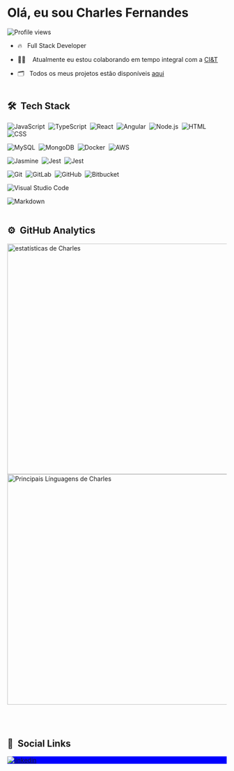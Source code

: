 <h1 align="left">Olá, eu sou Charles Fernandes</h1>
<p align="left"> <img src="https://komarev.com/ghpvc/?username=H0UST0N&color=blue" alt="Profile views" /> </p>

- 🔥&nbsp;&nbsp;&nbsp;Full Stack Developer

- 👩‍💻&nbsp;&nbsp;&nbsp;&nbsp;Atualmente eu estou colaborando em tempo integral com a [CI&T](https://ciandt.com)

- 🗂&nbsp;&nbsp;&nbsp;Todos os meus projetos estão disponíveis [aqui](https://github.com/charlesmsfernandes?tab=repositories)
<br><br>

## 🛠 &nbsp;Tech Stack

![JavaScript](https://img.shields.io/badge/-JavaScript-05122A?style=flat&logo=javascript)&nbsp;
![TypeScript](https://img.shields.io/badge/-TypeScript-05122A?style=flat&logo=typescript)&nbsp;
![React](https://img.shields.io/badge/-React-05122A?style=flat&logo=react)&nbsp;
![Angular](https://img.shields.io/badge/-Angular-05122A?style=flat&logo=angular&logoColor=red)&nbsp;
![Node.js](https://img.shields.io/badge/-Node.js-05122A?style=flat&logo=node.js)&nbsp;
![HTML](https://img.shields.io/badge/-HTML-05122A?style=flat&logo=HTML5)&nbsp;
![CSS](https://img.shields.io/badge/-CSS-05122A?style=flat&logo=CSS3&logoColor=1572B6)&nbsp;

![MySQL](https://img.shields.io/badge/-MySQL-05122A?style=flat&logo=mysql)&nbsp;
![MongoDB](https://img.shields.io/badge/-MongoDB-05122A?style=flat&logo=mongodb)&nbsp;
![Docker](https://img.shields.io/badge/-Docker-05122A?style=flat&logo=docker)&nbsp;
![AWS](https://img.shields.io/badge/-AWS-05122A?style=flat&logo=amazon-aws&logoColor=white)&nbsp;

![Jasmine](https://img.shields.io/badge/-Jasmine-05122A?style=flat&logo=jasmine)&nbsp;
![Jest](https://img.shields.io/badge/-Jest-05122A?style=flat&logo=jest)&nbsp;
![Jest](https://img.shields.io/badge/-Testing%20Library-05122A?style=flat&logo=testing%20library)&nbsp;

![Git](https://img.shields.io/badge/-Git-05122A?style=flat&logo=git)&nbsp;
![GitLab](https://img.shields.io/badge/-GitLab-05122A?style=flat&logo=gitlab)&nbsp;
![GitHub](https://img.shields.io/badge/-GitHub-05122A?style=flat&logo=github)&nbsp;
![Bitbucket](https://img.shields.io/badge/-Bitbucket-05122A?style=flat&logo=bitbucket)&nbsp;

![Visual Studio Code](https://img.shields.io/badge/-Visual%20Studio%20Code-05122A?style=flat&logo=visual-studio-code&logoColor=007ACC)&nbsp;

![Markdown](https://img.shields.io/badge/-Markdown-05122A?style=flat&logo=markdown)&nbsp;
<br><br>

## ⚙️ &nbsp;GitHub Analytics

<p align="left">
<img width="530em" src="https://github-readme-stats.vercel.app/api?username=charlesmsfernandes&show_icons=true&theme=github_dark" alt="estatísticas de Charles"/>
<img width="530em" src="https://github-readme-stats.vercel.app/api/top-langs/?username=charlesmsfernandes&layout=compact&theme=github_dark" alt="Principais Línguagens de Charles"/>
</p>
<br><br>

## 👨 &nbsp;Social Links

<p align="left" style="background:blue">

<a href="https://www.linkedin.com/in/charlesmsfernandes/" target="_blank">
  <img align="center" src="https://img.shields.io/badge/-Charles-05122A?style=flat&logo=linkedin" alt="linkedin"/>
</a>
</p>

<!--
**charlesmsfernandes/charlesmsfernandes** is a ✨ _special_ ✨ repository because its `README.md` (this file) appears on your GitHub profile.

Here are some ideas to get you started:

- 🔭 I’m currently working on ...
- 🌱 I’m currently learning ...
- 👯 I’m looking to collaborate on ...
- 🤔 I’m looking for help with ...
- 💬 Ask me about ...
- 📫 How to reach me: ...
- 😄 Pronouns: ...
- ⚡ Fun fact: ...
-->
